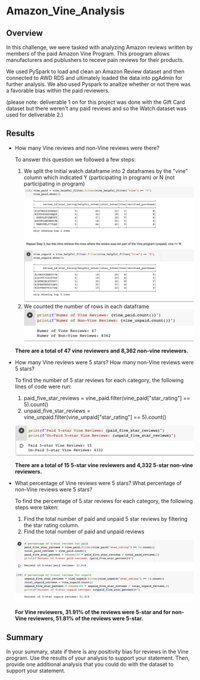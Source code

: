 # Amazon_Vine_Analysis
## Overview
In this challenge, we were tasked with analyzing Amazon reviews written by members of the paid Amazon Vine Program. This proogram allows manufacturers and publushers to receve pain reviews for their products. 

We used PySpark to load and clean an Amazon Review dataset and then connected to AWD RDS and ultimately loaded the data into pgAdmin for further analysis. We also used Pyspark to analtze whether or not there was a favorable bias within the paid reviewers.

(please note: deliverable 1 on for this project was done with the Gift Card dataset but there weren't any paid reviews and so the Watch dataset was used for deliverable 2.)

## Results
- How many Vine reviews and non-Vine reviews were there?
    
    To answer this question we followed a few steps:
    1.  We split the initial watch dataframe into 2 dataframes by the "vine" column which indicated Y (participating in program) or N (not participating in program)
    ![vine_program.png](Resources/vine_program.png) 
    2. We counted the number of rows in each dataframe
    ![num_reviewers.png](Resources/num_reviewers.png) 

    **There are a total of 47 vine reviewers and 8,362 non-vine reviewers.**

- How many Vine reviews were 5 stars? How many non-Vine reviews were 5 stars?
    
    To find the number of 5 star reviews for each category, the following lines of code were run: 
    1. paid_five_star_reviews = vine_paid.filter(vine_paid["star_rating"] == 5).count() 
    2. unpaid_five_star_reviews = vine_unpaid.filter(vine_unpaid["star_rating"] == 5).count() 

    ![5_star_review_count.png](Resources/5_star_review_count.png) 

    **There are a total of 15 5-star vine reviewers and 4,332 5-star non-vine reviewers.**

- What percentage of Vine reviews were 5 stars? What percentage of non-Vine reviews were 5 stars?
    
    To find the percentage of 5 star reviews for each category, the following steps were taken: 
    1. Find the total number of paid and unpaid 5 star reviews by filtering the star rating column. 
    2. Find the total number of paid and unpaid reviews 

    ![percent_5_star.png](Resources/percent_5_star.png) 

    **For Vine reviewers, 31.91% of the reviews were 5-star and for non-Vine reviewers, 51.81% of the reviews were 5-star.**

## Summary
In your summary, state if there is any positivity bias for reviews in the Vine program. Use the results of your analysis to support your statement. Then, provide one additional analysis that you could do with the dataset to support your statement.